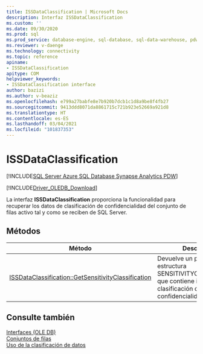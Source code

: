 ```yaml
---
title: ISSDataClassification | Microsoft Docs
description: Interfaz ISSDataClassification
ms.custom: ''
ms.date: 09/30/2020
ms.prod: sql
ms.prod_service: database-engine, sql-database, sql-data-warehouse, pdw
ms.reviewer: v-daenge
ms.technology: connectivity
ms.topic: reference
apiname:
- ISSDataClassification
apitype: COM
helpviewer_keywords:
- ISSDataClassification interface
author: bazizi
ms.author: v-beaziz
ms.openlocfilehash: e799a27babfe8e7b920b7dcb1c1d8a9be8f4fb27
ms.sourcegitcommit: 9413ddd8071da8861715c721b923e52669a921d8
ms.translationtype: HT
ms.contentlocale: es-ES
ms.lasthandoff: 03/04/2021
ms.locfileid: "101837353"
---
```

# <a name="issdataclassification"></a>ISSDataClassification
[!INCLUDE[SQL Server Azure SQL Database Synapse Analytics PDW](../../../includes/applies-to-version/sql-asdb-asa.md)]

[!INCLUDE[Driver_OLEDB_Download](../../../includes/driver_oledb_download.md)]

  La interfaz **ISSDataClassification** proporciona la funcionalidad para recuperar los datos de clasificación de confidencialidad del conjunto de filas activo tal y como se reciben de SQL Server.
  

## <a name="methods"></a>Métodos

|Método|Descripción|  
|------------|-----------------|  
|[ISSDataClassification::GetSensitivityClassification](../../oledb/ole-db-interfaces/issdataclassification-getsensitivityclassification-ole-db.md)|Devuelve un puntero a una estructura SENSITIVITYCLASSIFICATION que contiene información de clasificación de confidencialidad.|  

## <a name="see-also"></a>Consulte también  
 [Interfaces &#40;OLE DB&#41;](../../oledb/ole-db-interfaces/oledb-driver-for-sql-server-ole-db-interfaces.md)   
 [Conjuntos de filas](../ole-db-rowsets/rowsets.md)   
 [Uso de la clasificación de datos](../features/using-data-classification.md)
